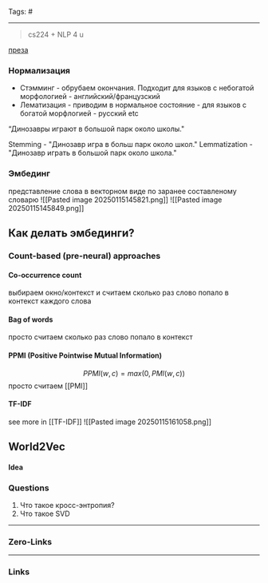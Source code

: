 
Tags: #
____
> cs224 + NLP 4 u

[преза](https://drive.google.com/file/d/11AkOvo5s5xIDG9VS8sU0EUbmbIX_yH4G/view?usp=sharing)
### Нормализация
 - Стэмминг - обрубаем окончания.
   Подходит для языков с небогатой морфологией - английский/французский
 - Лематизация - приводим в нормальное состояние - для языков с богатой морфлогией - русский etc

“Динозавры играют в большой парк около школы."

Stemming - "Динозавр игра в больш парк около школ."
Lemmatization - "Динозавр играть в большой парк около школа."

### Эмбединг
представление слова в векторном виде по заранее составленому словарю
![[Pasted image 20250115145821.png]]
![[Pasted image 20250115145849.png]]

## Как делать эмбединги?
### Count-based (pre-neural) approaches
#### Co-occurrence count
выбираем окно/контекст и считаем сколько раз слово попало в контекст каждого слова

#### Bag of words
просто считаем сколько раз слово попало в контекст

#### PPMI (Positive Pointwise Mutual Information)

$$ PPMI(w,c) = max(0, PMI(w,c)) $$
просто считаем [[PMI]]
#### TF-IDF
see more in [[TF-IDF]]
![[Pasted image 20250115161058.png]]

## World2Vec
#### Idea



### Questions
1. Что такое кросс-энтропия?
2. Что такое SVD



____
### Zero-Links

____
### Links